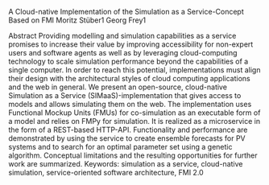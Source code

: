 A Cloud-native Implementation of the Simulation as a
Service-Concept Based on FMI
Moritz Stüber1 Georg Frey1

Abstract
Providing modelling and simulation capabilities as a service
promises to increase their value by improving accessibility
for non-expert users and software agents as well as
by leveraging cloud-computing technology to scale simulation
performance beyond the capabilities of a single
computer. In order to reach this potential, implementations
must align their design with the architectural styles
of cloud computing applications and the web in general.
We present an open-source, cloud-native Simulation as
a Service (SIMaaS)-implementation that gives access to
models and allows simulating them on the web. The implementation
uses Functional Mockup Units (FMUs) for
co-simulation as an executable form of a model and relies
on FMPy for simulation. It is realized as a microservice in
the form of a REST-based HTTP-API. Functionality and
performance are demonstrated by using the service to create
ensemble forecasts for PV systems and to search for an
optimal parameter set using a genetic algorithm. Conceptual
limitations and the resulting opportunities for further
work are summarized.
Keywords: simulation as a service, cloud-native simulation,
service-oriented software architecture, FMI 2.0

